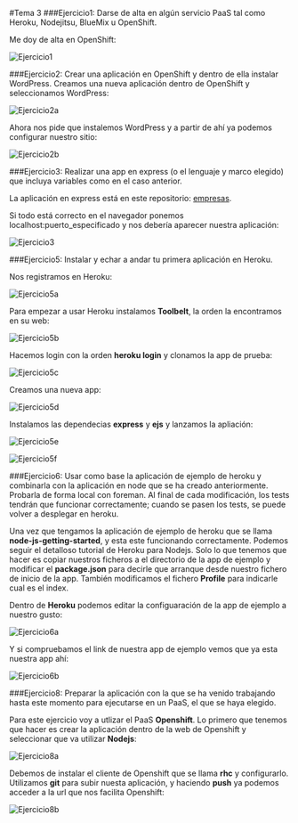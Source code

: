 #Tema 3
###Ejercicio1: Darse de alta en algún servicio PaaS tal como Heroku, Nodejitsu, BlueMix u OpenShift.

Me doy de alta en OpenShift: 

![Ejercicio1](https://www.dropbox.com/s/by8z4lwbmuesp8q/Ejercicio1.png?dl=1)

###Ejercicio2: Crear una aplicación en OpenShift y dentro de ella instalar WordPress. 
Creamos una nueva aplicación dentro de OpenShift y seleccionamos WordPress:

![Ejercicio2a](https://www.dropbox.com/s/hz9pawe77palwpr/Ejercicio2a.png?dl=1)

Ahora nos pide que instalemos WordPress y a partir de ahí ya podemos configurar nuestro sitio:

![Ejercicio2b](https://www.dropbox.com/s/fgb5hk74jug8y3m/Ejercicio2b.png?dl=1)

###Ejercicio3: Realizar una app en express (o el lenguaje y marco elegido) que incluya variables como en el caso anterior.

La aplicación en express está en este repositorio: [empresas](https://github.com/alvaro-gr/empresa-IV).

Si todo está correcto en el navegador ponemos localhost:puerto_especificado y nos debería aparecer nuestra aplicación:

![Ejercicio3](https://www.dropbox.com/s/gvdmrrhto1rrrsy/Ejercicio2.png?dl=1)


###Ejercicio5: Instalar y echar a andar tu primera aplicación en Heroku.

Nos registramos en Heroku:

![Ejercicio5a](https://www.dropbox.com/s/3kjfifdpfh07krz/Ejercicio5a.png?dl=1)

Para empezar a usar Heroku instalamos **Toolbelt**, la orden la encontramos en su web:

![Ejercicio5b](https://www.dropbox.com/s/g6gne05ujsotlf0/Ejercicio5b.png?dl=1)

Hacemos login con la orden **heroku login** y clonamos la app de prueba:

![Ejercicio5c](https://www.dropbox.com/s/hbozvpp12s7z3cp/Ejercicio5c.png?dl=1)

Creamos una nueva app:

![Ejercicio5d](https://www.dropbox.com/s/w0tgm44cyvaj5ic/Ejercicio5d.png?dl=1)

Instalamos las dependecias **express** y **ejs** y lanzamos la apliación:

![Ejercicio5e](https://www.dropbox.com/s/ctvdh9f83606gau/Ejercicio5e.png?dl=1)

![Ejercicio5f](https://www.dropbox.com/s/9y2drvp6495mu62/Ejercicio5f.png?dl=1)


###Ejercicio6: Usar como base la aplicación de ejemplo de heroku y combinarla con la aplicación en node que se ha creado anteriormente. Probarla de forma local con foreman. Al final de cada modificación, los tests tendrán que funcionar correctamente; cuando se pasen los tests, se puede volver a desplegar en heroku.

Una vez que tengamos la aplicación de ejemplo de heroku que se llama **node-js-getting-started**,
 y esta este funcionando correctamente. Podemos seguir el detalloso tutorial de Heroku para Nodejs. Solo lo que tenemos que hacer es copiar nuestros ficheros a
 el directorio de la app de ejemplo y modificar el **package.json** para decirle que arranque desde nuestro fichero de inicio de la app. También modificamos el fichero **Profile** para indicarle cual es el index.
 
Dentro de **Heroku** podemos editar la configuaración de la app de ejemplo a nuestro gusto:

![Ejercicio6a](https://www.dropbox.com/s/ytndtq5g2lksygw/Ejercicio6a.png?dl=1)
 
Y si compruebamos el link de nuestra app de ejemplo vemos que ya esta nuestra app ahí: 
 
![Ejercicio6b](https://www.dropbox.com/s/c5zve3lh4pbdofk/Ejercicio6b.png?dl=1)
   

###Ejercicio8: Preparar la aplicación con la que se ha venido trabajando hasta este momento para ejecutarse en un PaaS, el que se haya elegido. 

Para este ejercicio voy a utlizar el PaaS **Openshift**. Lo primero que tenemos que hacer es crear la aplicación dentro de la web de Openshift y seleccionar
que va utilizar **Nodejs**:

![Ejercicio8a](https://www.dropbox.com/s/5lxi8vhqgaaj48w/Ejercicio8a.png?dl=1)

Debemos de instalar el cliente de Openshift que se llama **rhc** y configurarlo. Utilizamos **git** para subir nuesta aplicación, y haciendo **push** ya
podemos acceder a la url que nos facilita Openshift:

![Ejercicio8b](https://www.dropbox.com/s/q6t6wbwi649zaxc/Ejercicio8b.png?dl=1)


  